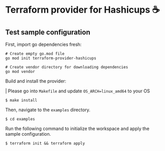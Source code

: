 # Terraform provider for Hashicups ☕

## Test sample configuration

First, import go dependencies fresh:
```shell
# Create empty go.mod file
go mod init terraform-provider-hashicups

# Create vendor directory for downloading dependencies
go mod vendor
```
Build and install the provider:

| Please go into `Makefile` and update `OS_ARCH=linux_amd64` to your OS

```shell
$ make install
```

Then, navigate to the `examples` directory. 

```shell
$ cd examples
```

Run the following command to initialize the workspace and apply the sample configuration.

```shell
$ terraform init && terraform apply